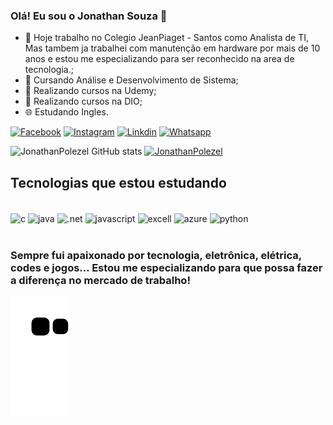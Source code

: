 ### Olá! Eu sou o Jonathan Souza 👋

- 🔭 Hoje trabalho no Colegio JeanPiaget - Santos como Analista de TI, Mas tambem ja trabalhei com manutenção em hardware por mais de 10 anos e estou me especializando para ser reconhecido na area de tecnologia.;
- 📖 Cursando Análise e Desenvolvimento de Sistema;
- 📖 Realizando cursos na Udemy;
- 📖 Realizando cursos na DIO; 
- 🌐 Estudando Ingles.

 [![Facebook](https://img.shields.io/badge/Facebook-1877F2?style=for-the-badge&logo=facebook&logoColor=white)](https://www.facebook.com/JonathanSouza93)
 [![Instagram](https://img.shields.io/badge/Instagram-E4405F?style=for-the-badge&logo=instagram&logoColor=white)](https://www.instagram.com/jonathanpolezel93/)
 [![Linkdin](https://img.shields.io/badge/LinkedIn-0077B5?style=for-the-badge&logo=linkedin&logoColor=white)](https://www.linkedin.com/in/jonathan-souza-7283b1221/)
[![Whatsapp](https://img.shields.io/badge/WhatsApp-25D366?style=for-the-badge&logo=whatsapp&logoColor=white)](https://wa.me/5513974124438)


![JonathanPolezel GitHub stats](https://github-readme-stats.vercel.app/api?username=jonathanpolezel&show_icons=true&theme=dark)
[![JonathanPolezel](https://github-readme-stats.vercel.app/api/top-langs/?username=jonathanpolezel)](https://github.com/jonathanpolezel/github-readme-stats)

## Tecnologias que estou estudando

<div style="display: inline_block"><br>
<img align="center" alt="c" src="https://img.shields.io/badge/C-00599C?style=for-the-badge&logo=c&logoColor=white"/>
<img align="center" alt="java" src="https://img.shields.io/badge/Java-ED8B00?style=for-the-badge&logo=java&logoColor=white"/>
<img align="center" alt=".net" src="https://img.shields.io/badge/.NET-5C2D91?style=for-the-badge&logo=.net&logoColor=white"/>
<img align="center" alt="javascript" src="https://img.shields.io/badge/JavaScript-323330?style=for-the-badge&logo=javascript&logoColor=F7DF1E"/>
<img align="center" alt="excell" src="https://img.shields.io/badge/Microsoft_Excel-217346?style=for-the-badge&logo=microsoft-excel&logoColor=white"/>
<img align="center" alt="azure" src="https://img.shields.io/badge/Microsoft_Azure-0089D6?style=for-the-badge&logo=microsoft-azure&logoColor=white"/>
<img align="center" alt="python" src="https://img.shields.io/badge/Python-3776AB?style=for-the-badge&logo=python&logoColor=white"/>
  </div><br/>
  
  ### Sempre fui apaixonado por tecnologia, eletrônica, elétrica, codes e jogos... Estou me especializando para que possa fazer a diferença no mercado de trabalho!
![Snake animation](https://github.com/jonathanpolezel/jonathanpolezel/blob/output/github-contribution-grid-snake.svg)
